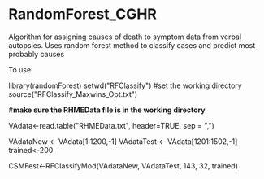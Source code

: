 # RandomForest_CGHR
Algorithm for assigning causes of death to symptom data from verbal autopsies. Uses random forest method to classify cases and predict most probably causes

To use: 

library(randomForest)
setwd("RFClassify")	#set the working directory
source("RFClassify_Maxwins_Opt.txt")

#**make sure the RHMEData file is in the working directory**

VAdata<-read.table("RHMEData.txt", header=TRUE, sep = ",")


VAdataNew <- VAdata[1:1200,-1]
VAdataTest <- VAdata[1201:1502,-1]
trained<-200

CSMFest<-RFClassifyMod(VAdataNew, VAdataTest, 143, 32, trained)
